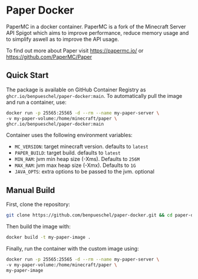 # Paper Docker

PaperMC in a docker container.
PaperMC is a fork of the Minecraft Server API Spigot which aims to improve performance, 
reduce memory usage and to simplify aswell as to improve the API usage.

To find out more about Paper visit https://papermc.io/ or https://github.com/PaperMC/Paper

## Quick Start

The package is available on GitHub Container Registry as `ghcr.io/benpueschel/paper-docker:main`.
To automatically pull the image and run a container, use:
```sh
docker run -p 25565:25565 -d --rm --name my-paper-server \
-v my-paper-volume:/home/minecraft/paper \
ghcr.io/benpueschel/paper-docker:main
```

Container uses the following environment variables:
- `MC_VERSION`: target minecraft version. defaults to `latest`
- `PAPER_BUILD`: target build. defaults to `latest`
- `MIN_RAM`: jvm min heap size (-Xms). Defaults to `256M`
- `MAX_RAM`: jvm max heap size (-Xmx). Defaults to `1G`
- `JAVA_OPTS`: extra options to be passed to the jvm. optional

## Manual Build

First, clone the repository:
```sh
git clone https://github.com/benpueschel/paper-docker.git && cd paper-docker
```

Then build the image with:
```sh
docker build -t my-paper-image .
```

Finally, run the container with the custom image using:
```sh
docker run -p 25565:25565 -d --rm --name my-paper-server \
-v my-paper-volume:/home/minecraft/paper \
my-paper-image
```


